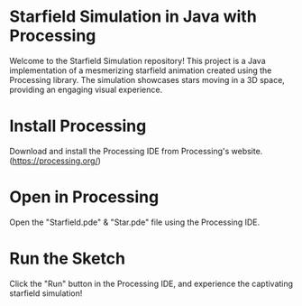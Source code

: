 # Starfield Simulation in Java with Processing
Welcome to the Starfield Simulation repository! This project is a Java implementation of a mesmerizing starfield animation created using the Processing library. The simulation showcases stars moving in a 3D space, providing an engaging visual experience.

# Install Processing
Download and install the Processing IDE from Processing's website. (https://processing.org/)

# Open in Processing
Open the "Starfield.pde" & "Star.pde" file using the Processing IDE.

# Run the Sketch
Click the "Run" button in the Processing IDE, and experience the captivating starfield simulation!
